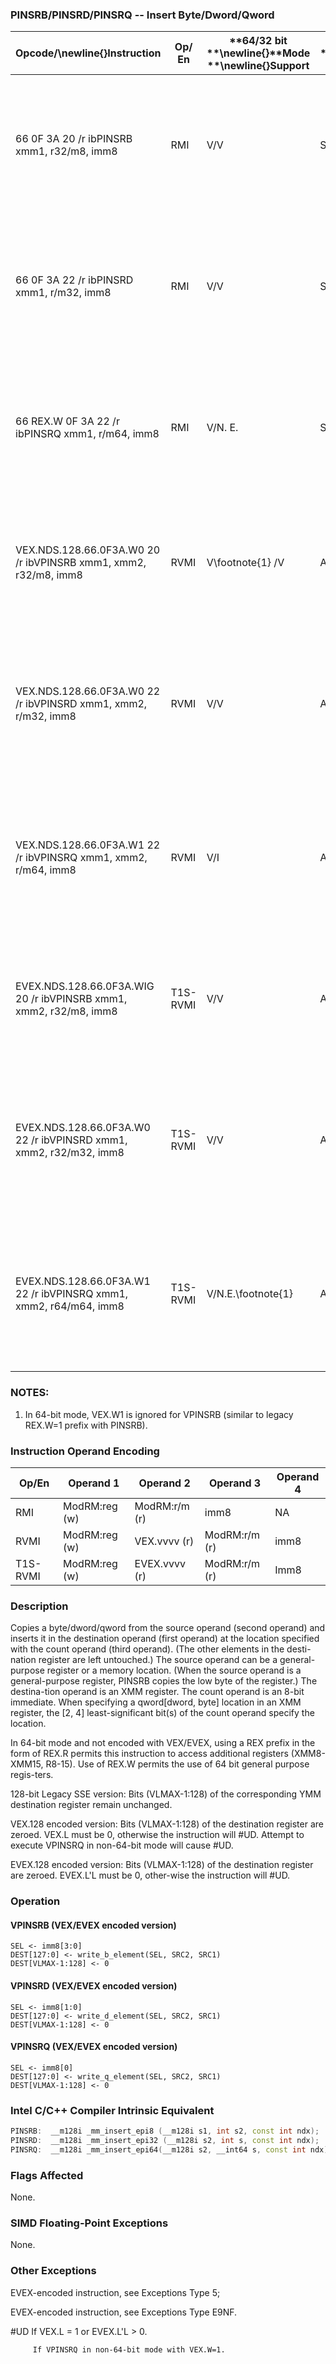 ### PINSRB/PINSRD/PINSRQ -- Insert Byte/Dword/Qword


|**Opcode/**\newline{}**Instruction**|**Op/ En**|**64/32 bit **\newline{}**Mode **\newline{}**Support**|**CPUID **\newline{}**Feature **\newline{}**Flag**|**Description**|
|------------------------------------|----------|------------------------------------------------------|--------------------------------------------------|---------------|
|66 0F 3A 20 /r ibPINSRB xmm1, r32/m8, imm8|RMI|V/V|SSE4_1|Insert a byte integer value from r32/m8 into xmm1 at the destination element in xmm1 specified by imm8.|
|66 0F 3A 22 /r ibPINSRD xmm1, r/m32, imm8|RMI|V/V|SSE4_1|Insert a dword integer value from r/m32 into the xmm1 at the destination element specified by imm8.|
|66 REX.W 0F 3A 22 /r ibPINSRQ xmm1, r/m64, imm8|RMI|V/N. E.|SSE4_1|Insert a qword integer value from r/m64 into the xmm1 at the destination element specified by imm8.|
|VEX.NDS.128.66.0F3A.W0 20 /r ibVPINSRB xmm1, xmm2, r32/m8, imm8|RVMI|V\footnote{1} /V|AVX|Merge a byte integer value from r32/m8 and rest from xmm2 into xmm1 at the byte offset in imm8.|
|VEX.NDS.128.66.0F3A.W0 22 /r ibVPINSRD xmm1, xmm2, r/m32, imm8|RVMI|V/V|AVX|Insert a dword integer value from r32/m32 and rest from xmm2 into xmm1 at the dword offset in imm8.|
|VEX.NDS.128.66.0F3A.W1 22 /r ibVPINSRQ xmm1, xmm2, r/m64, imm8|RVMI|V/I|AVX|Insert a qword integer value from r64/m64 and rest from xmm2 into xmm1 at the qword offset in imm8.|
|EVEX.NDS.128.66.0F3A.WIG 20 /r ibVPINSRB xmm1, xmm2, r32/m8, imm8|T1S-RVMI|V/V|AVX512BW|Merge a byte integer value from r32/m8 and rest from xmm2 into xmm1 at the byte offset in imm8.|
|EVEX.NDS.128.66.0F3A.W0 22 /r ibVPINSRD xmm1, xmm2, r32/m32, imm8|T1S-RVMI|V/V|AVX512DQ|Insert a dword integer value from r32/m32 and rest from xmm2 into xmm1 at the dword offset in imm8.|
|EVEX.NDS.128.66.0F3A.W1 22 /r ibVPINSRQ xmm1, xmm2, r64/m64, imm8|T1S-RVMI|V/N.E.\footnote{1}|AVX512DQ|Insert a qword integer value from r64/m64 and rest from xmm2 into xmm1 at the qword offset in imm8.|
### NOTES:


1. In 64-bit mode, VEX.W1 is ignored for VPINSRB (similar to legacy REX.W=1 prefix with PINSRB).

### Instruction Operand Encoding


|Op/En|Operand 1|Operand 2|Operand 3|Operand 4|
|-----|---------|---------|---------|---------|
|RMI|ModRM:reg (w)|ModRM:r/m (r)|imm8|NA|
|RVMI|ModRM:reg (w)|VEX.vvvv (r)|ModRM:r/m (r)|imm8|
|T1S-RVMI|ModRM:reg (w)|EVEX.vvvv (r)|ModRM:r/m (r)|Imm8|
### Description


Copies a byte/dword/qword from the source operand (second operand) and inserts it in the destination operand (first operand) at the location specified with the count operand (third operand). (The other elements in the desti-nation register are left untouched.) The source operand can be a general-purpose register or a memory location. (When the source operand is a general-purpose register, PINSRB copies the low byte of the register.) The destina-tion operand is an XMM register. The count operand is an 8-bit immediate. When specifying a qword[dword, byte] location in an XMM register, the [2, 4] least-significant bit(s) of the count operand specify the location.

In 64-bit mode and not encoded with VEX/EVEX, using a REX prefix in the form of REX.R permits this instruction to access additional registers (XMM8-XMM15, R8-15). Use of REX.W permits the use of 64 bit general purpose regis-ters.



128-bit Legacy SSE version: Bits (VLMAX-1:128) of the corresponding YMM destination register remain unchanged.

VEX.128 encoded version: Bits (VLMAX-1:128) of the destination register are zeroed. VEX.L must be 0, otherwise the instruction will #UD. Attempt to execute VPINSRQ in non-64-bit mode will cause #UD.

EVEX.128 encoded version: Bits (VLMAX-1:128) of the destination register are zeroed. EVEX.L'L must be 0, other-wise the instruction will #UD. 


### Operation
#### VPINSRB (VEX/EVEX encoded version)
```info-verb
SEL <-  imm8[3:0]
DEST[127:0] <-  write_b_element(SEL, SRC2, SRC1)
DEST[VLMAX-1:128]  <- 0
```
#### VPINSRD (VEX/EVEX encoded version)
```info-verb
SEL <-  imm8[1:0]
DEST[127:0] <-  write_d_element(SEL, SRC2, SRC1)
DEST[VLMAX-1:128] <-  0
```
#### VPINSRQ (VEX/EVEX encoded version)
```info-verb
SEL  <- imm8[0]
DEST[127:0]  <- write_q_element(SEL, SRC2, SRC1)
DEST[VLMAX-1:128] <-  0
```

### Intel C/C++ Compiler Intrinsic Equivalent

```cpp
PINSRB:  __m128i _mm_insert_epi8 (__m128i s1, int s2, const int ndx);
PINSRD:  __m128i _mm_insert_epi32 (__m128i s2, int s, const int ndx);
PINSRQ:  __m128i _mm_insert_epi64(__m128i s2, __int64 s, const int ndx);
```
### Flags Affected


None.

### SIMD Floating-Point Exceptions


None.

### Other Exceptions


EVEX-encoded instruction, see Exceptions Type 5; 

EVEX-encoded instruction, see Exceptions Type E9NF.



#UD  If VEX.L = 1 or EVEX.L'L > 0.

         If VPINSRQ in non-64-bit mode with VEX.W=1.

